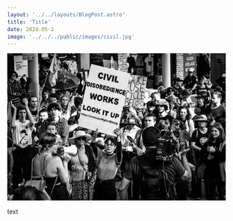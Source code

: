 ```yaml
---
layout: '../../layouts/BlogPost.astro'
title: 'Title'
date: 2024-05-2
image: '../../../public/images/civil.jpg'
---
```

![](../../../public/images/civil.jpg)

text

